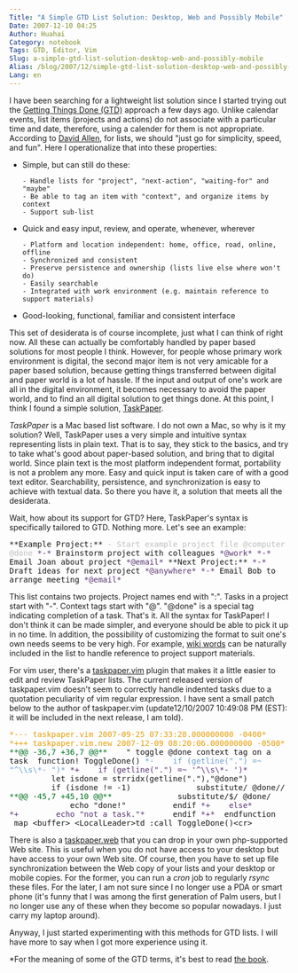 ```yaml
---
Title: "A Simple GTD List Solution: Desktop, Web and Possibly Mobile"
Date: 2007-12-10 04:25
Author: Huahai
Category: notebook
Tags: GTD, Editor, Vim
Slug: a-simple-gtd-list-solution-desktop-web-and-possibly-mobile
Alias: /blog/2007/12/simple-gtd-list-solution-desktop-web-and-possibly-mobile
Lang: en
---
```


I have been searching for a lightweight list solution since I started trying out the [Getting Things Done (GTD)](https://en.wikipedia.org/wiki/Getting_Things_Done) approach a few days ago. Unlike calendar events, list items (projects and actions) do not associate with a particular time and date, therefore, using a calender for them is not appropriate. According to [David Allen](https://www.davidco.com/), for lists, we should "just go for simplicity, speed, and fun". Here I operationalize that into these properties:

* Simple, but can still do these:

      - Handle lists for "project", "next-action", "waiting-for" and "maybe"
      - Be able to tag an item with "context", and organize items by context
      - Support sub-list


* Quick and easy input, review, and operate, whenever, wherever

      - Platform and location independent: home, office, road, online, offline
      - Synchronized and consistent
      - Preserve persistence and ownership (lists live else where won't do)
      - Easily searchable
      - Integrated with work environment (e.g. maintain reference to support materials)


* Good-looking, functional, familiar and consistent interface


This set of desiderata is of course incomplete, just what I can think of right now. All these can actually be comfortably handled by paper based solutions for most people I think. However, for people whose primary work environment is digital, the second major item is not very amicable for a paper based solution, because getting things transferred between digital and paper world is a lot of hassle. If the input and output of one's work are all in the digital environment, it becomes necessary to avoid the paper world, and to find an all digital solution to get things done. At this point, I think I found a simple solution, [TaskPaper](https://hogbaysoftware.com/products/taskpaper).

*TaskPaper* is a Mac based list software. I do not own a Mac, so why is it my solution? Well, TaskPaper uses a very simple and intuitive syntax representing lists in plain text. That is to say, they stick to the basics, and try to take what's good about paper-based solution, and bring that to digital world. Since plain text is the most platform independent format, portability is not a problem any more. Easy and quick input is taken care of with a good text editor. Searchability, persistence, and synchronization is easy to achieve with textual data. So there you have it, a solution that meets all the desiderata.

Wait, how about its support for GTD? Here, TaskPaper's syntax is specifically tailored to GTD. Nothing more. Let's see an example:  

<font face="monospace">  
**<span class="underline">Example Project:</span>**  
<font color="#bebebe">- Start example project file @computer @done</font>  
<font color="#5b3674">*-* </font>Brainstorm project with colleagues <font color="#5b3674">*@work*</font>  
<font color="#5b3674">*-* </font>Email Joan about project <font color="#5b3674">*@email*</font>  
**<span class="underline">Next Project:</span>**  
<font color="#5b3674">*-* </font>Draft ideas for next project <font color="#5b3674">*@anywhere*</font>  
<font color="#5b3674">*-* </font>Email Bob to arrange meeting <font color="#5b3674">*@email*</font>  
</font>

This list contains two projects. Project names end with ":". Tasks in a project start with "-". Context tags start with "@". "@done" is a special tag indicating completion of a task. That's it. All the syntax for TaskPaper! I don't think it can be made simpler, and everyone should be able to pick it up in no time. In addition, the possibility of customizing the format to suit one's own needs seems to be very high. For example, [wiki words](https://en.wikipedia.org/wiki/Personal_wiki) can be naturally included in the list to handle reference to project support materials.

For vim user, there's a [taskpaper.vim](https://www.vim.org/scripts/script.php?script_id=2027) plugin that makes it a little easier to edit and review TaskPaper lists. The current released version of taskpaper.vim doesn't seem to correctly handle indented tasks due to a quotation peculiarity of vim regular expression. I have sent a small patch below to the author of taskpaper.vim (update12/10/2007 10:49:08 PM (EST): it will be included in the next release, I am told).

<font face="monospace">  
<font color="#e5a00d">*--- taskpaper.vim 2007-09-25 07:33:28.000000000 -0400*</font>  
<font color="#e5a00d">*+++ taskpaper.vim.new 2007-12-09 08:20:06.000000000 -0500*</font>  
<font color="#007020">**@@ -36,7 +36,7 @@**</font>  
   
 " toggle @done context tag on a task  
 function! ToggleDone()  
<font color="#70a0d0">*-    if (getline(".") =~ "^\\s\*- ")*</font>  
<font color="#5b3674">*+    if (getline(".") =~ '^\\s\*- ')*</font>  
         let isdone = strridx(getline("."),"@done")  
         if (isdone != -1)  
             substitute/ @done//  
<font color="#007020">**@@ -45,7 +45,10 @@**</font>  
             substitute/$/ @done/  
             echo "done!"  
         endif  
<font color="#5b3674">*+    else* </font>  
<font color="#5b3674">*+        echo "not a task."*</font>  
     endif  
<font color="#5b3674">*+*</font>  
 endfunction  
   
 map &lt;buffer&gt; &lt;LocalLeader&gt;td :call ToggleDone()&lt;cr&gt;  
</font>

There is also a [taskpaper.web](https://code.google.com/p/taskpaper-web/) that you can drop in your own php-supported Web site. This is useful when you do not have access to your desktop but have access to your own Web site. Of course, then you have to set up file synchronization between the Web copy of your lists and your desktop or mobile copies. For the former, you can run a *cron* job to regularly *rsync* these files. For the later, I am not sure since I no longer use a PDA or smart phone (it's funny that I was among the first generation of Palm users, but I no longer use any of these when they become so popular nowadays. I just carry my laptop around).

Anyway, I just started experimenting with this methods for GTD lists. I will have more to say when I got more experience using it.

\*For the meaning of some of the GTD terms, it's best to read [the book](https://www.amazon.com/Getting-Things-Done-Stress-Free-Productivity/dp/0142000280).
